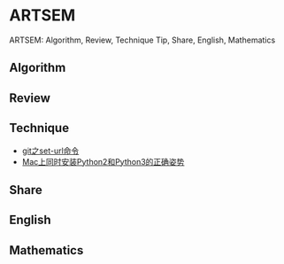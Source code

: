 # **ARTSEM**
ARTSEM: Algorithm, Review, Technique Tip, Share, English, Mathematics

## **Algorithm**


## **Review**


## **Technique**
- [git之set-url命令](./Technique/git之set-url命令.md)
- [Mac上同时安装Python2和Python3的正确姿势](./Technique/Mac同时安装Python2和Python3.md)

## **Share**


## **English**


## **Mathematics**
